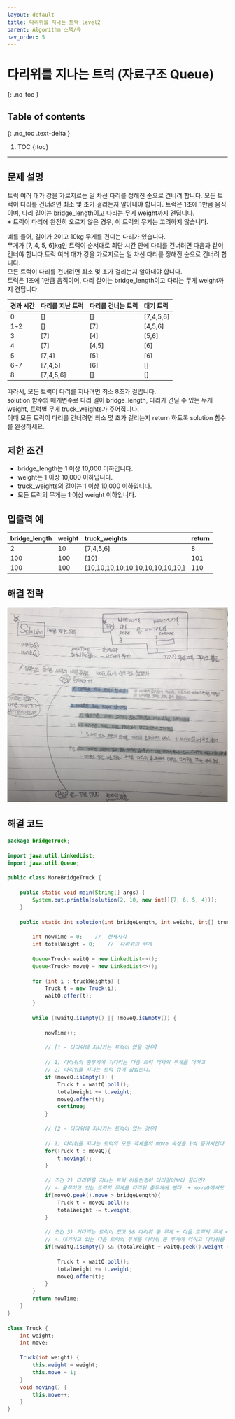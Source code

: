 ```yaml
---
layout: default
title: 다리위를 지나는 트럭 level2
parent: Algorithm 스택/큐
nav_order: 5
---
```


# 다리위를 지나는 트럭 (자료구조 Queue)
{: .no_toc }

## Table of contents
{: .no_toc .text-delta }

1. TOC
{:toc}

---

## 문제 설명

트럭 여러 대가 강을 가로지르는 일 차선 다리를 정해진 순으로 건너려 합니다. 모든 트럭이 다리를 건너려면 최소 몇 초가 걸리는지 알아내야 합니다. 트럭은 1초에 1만큼 움직이며, 다리 길이는 bridge_length이고 다리는 무게 weight까지 견딥니다.  
※ 트럭이 다리에 완전히 오르지 않은 경우, 이 트럭의 무게는 고려하지 않습니다.

예를 들어, 길이가 2이고 10kg 무게를 견디는 다리가 있습니다.  
무게가 [7, 4, 5, 6]kg인 트럭이 순서대로 최단 시간 안에 다리를 건너려면 다음과 같이 건너야 합니다.트럭 여러 대가 강을 가로지르는 일 차선 다리를 정해진 순으로 건너려 합니다.  
모든 트럭이 다리를 건너려면 최소 몇 초가 걸리는지 알아내야 합니다.  
트럭은 1초에 1만큼 움직이며, 다리 길이는 bridge_length이고 다리는 무게 weight까지 견딥니다.

| 경과 시간       | 다리를 지난 트럭      | 다리를 건너는 트럭     | 대기 트럭           | 
|:-------------|:------------------|:------------------|:------------------|
| 0            | []                | []                | [7,4,5,6]         |
| 1~2          | []                | [7]               | [4,5,6]           |
| 3            | [7]               | [4]               | [5,6]             |
| 4            | [7]               | [4,5]             | [6]               |
| 5            | [7,4]             | [5]               | [6]               |
| 6~7          | [7,4,5]           | [6]               | []                |
| 8            | [7,4,5,6]         | []                | []                |

따라서, 모든 트럭이 다리를 지나려면 최소 8초가 걸립니다.  
solution 함수의 매개변수로 다리 길이 bridge_length, 다리가 견딜 수 있는 무게 weight, 트럭별 무게 truck_weights가 주어집니다.   
이때 모든 트럭이 다리를 건너려면 최소 몇 초가 걸리는지 return 하도록 solution 함수를 완성하세요.

## 제한 조건

- bridge_length는 1 이상 10,000 이하입니다.
- weight는 1 이상 10,000 이하입니다.
- truck_weights의 길이는 1 이상 10,000 이하입니다.
- 모든 트럭의 무게는 1 이상 weight 이하입니다.


## 입출력 예

| bridge_length| weight            | truck_weights                    | return     | 
|:-------------|:------------------|:---------------------------------|:-----------|
| 2            | 10                | [7,4,5,6]                        | 8          |
| 100          | 100               | [10]                             | 101        |
| 100          | 100               | [10,10,10,10,10,10,10,10,10,10,] | 110        |

## 해결 전략

![](/assets/images/algorithm/bridgeTruck.JPG)
                                                   

## 해결 코드
```java
package bridgeTruck;
 
import java.util.LinkedList;
import java.util.Queue;

public class MoreBridgeTruck {

    public static void main(String[] args) {
        System.out.println(solution(2, 10, new int[]{7, 6, 5, 4}));
    }

    public static int solution(int bridgeLength, int weight, int[] truckWeights) {

        int nowTime = 0;    //  현재시각
        int totalWeight = 0;    //  다리위의 무게
 
        Queue<Truck> waitQ = new LinkedList<>();
        Queue<Truck> moveQ = new LinkedList<>();

        for (int i : truckWeights) {
            Truck t = new Truck(i);
            waitQ.offer(t);
        }

        while (!waitQ.isEmpty() || !moveQ.isEmpty()) {

            nowTime++;

            // [1 - 다리위에 지나가는 트럭이 없을 경우]

            // 1) 다라위의 총무게에 기다리는 다음 트럭 객체의 무게를 더하고
            // 2) 다리위를 지나는 트럭 큐에 삽입한다.
            if (moveQ.isEmpty()) {
                Truck t = waitQ.poll();
                totalWeight += t.weight;
                moveQ.offer(t);
                continue;
            }

            // [2 - 다리위에 지나가는 트럭이 있는 경우]

            // 1) 다리위를 지나는 트럭의 모든 객체들의 move 속성을 1씩 증가시킨다.
            for(Truck t : moveQ){
                t.moving();
            }

            // 조건 2) 다리위를 지나는 트럭 이동반경이 다리길이보다 길다면?
            // ㄴ 움직이고 있는 트럭의 무게를 다리위 총무게에 뺀다. + moveQ에서도 빼낸다.
            if(moveQ.peek().move > bridgeLength){
                Truck t = moveQ.poll();
                totalWeight -= t.weight;
            }

            // 조건 3) 기다리는 트럭이 있고 && 다리위 총 무게 + 다음 트럭의 무게 <= 다리가 버틸 수 있는 무게
            // ㄴ 대기하고 있는 다음 트럭의 무게를 다리위 총 무게에 더하고 다리위를 지나는 큐에 삽입.
            if(!waitQ.isEmpty() && (totalWeight + waitQ.peek().weight <= weight)){

                Truck t = waitQ.poll();
                totalWeight += t.weight;
                moveQ.offer(t);
            }
        }
        return nowTime;
    }
}

class Truck {
    int weight;
    int move;

    Truck(int weight) {
        this.weight = weight;
        this.move = 1;
    }
    void moving() {
        this.move++;
    }
}
```
